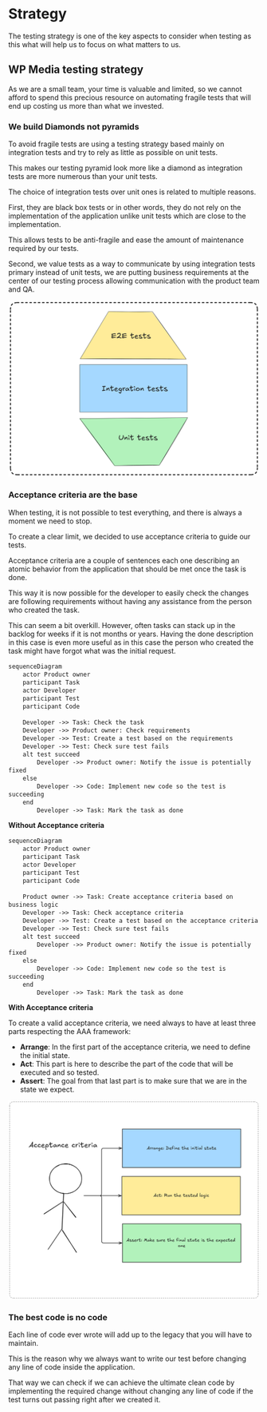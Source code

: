 # Strategy

The testing strategy is one of the key aspects to consider when testing as this what will help us to focus on what matters to us.


## WP Media testing strategy

As we are a small team, your time is valuable and limited, so we cannot afford to spend this precious resource on automating fragile tests that will end up costing us more than what we invested.

### We build Diamonds not pyramids

To avoid fragile tests are using a testing strategy based mainly on integration tests and try to rely as little as possible on unit tests.

This makes our testing pyramid look more like a diamond as integration tests are more numerous than your unit tests.

The choice of integration tests over unit ones is related to multiple reasons.

First, they are black box tests or in other words, they do not rely on the implementation of the application unlike unit tests which are close to the implementation.

This allows tests to be anti-fragile and ease the amount of maintenance required by our tests.

Second, we value tests as a way to communicate by using integration tests primary instead of unit tests, we are putting business requirements at the center of our testing process allowing communication with the product team and QA.

![](./_images/diamont.png)

### Acceptance criteria are the base

When testing, it is not possible to test everything, and there is always a moment we need to stop.

To create a clear limit, we decided to use acceptance criteria to guide our tests.

Acceptance criteria are a couple of sentences each one describing an atomic behavior from the application that should be met once the task is done.

This way it is now possible for the developer to easily check the changes are following requirements without having any assistance from the person who created the task.

This can seem a bit overkill. However, often tasks can stack up in the backlog for weeks if it is not months or years. Having the done description in this case is even more useful as in this case the person who created the task might have forgot what was the initial request.

```mermaid
sequenceDiagram
    actor Product owner
    participant Task
    actor Developer
    participant Test
    participant Code
    
    Developer ->> Task: Check the task
    Developer ->> Product owner: Check requirements
    Developer ->> Test: Create a test based on the requirements
    Developer ->> Test: Check sure test fails
    alt test succeed
        Developer ->> Product owner: Notify the issue is potentially fixed
    else
        Developer ->> Code: Implement new code so the test is succeeding
    end
        Developer ->> Task: Mark the task as done 
```
**Without Acceptance criteria**

```mermaid
sequenceDiagram
    actor Product owner
    participant Task
    actor Developer
    participant Test
    participant Code
    
    Product owner ->> Task: Create acceptance criteria based on business logic
    Developer ->> Task: Check acceptance criteria
    Developer ->> Test: Create a test based on the acceptance criteria
    Developer ->> Test: Check sure test fails
    alt test succeed
        Developer ->> Product owner: Notify the issue is potentially fixed
    else
        Developer ->> Code: Implement new code so the test is succeeding
    end
        Developer ->> Task: Mark the task as done 
```
**With Acceptance criteria**

To create a valid acceptance criteria, we need always to have at least three parts respecting the AAA framework:
- **Arrange**: In the first part of the acceptance criteria, we need to define the initial state.
- **Act**: This part is here to describe the part of the code that will be executed and so tested.
- **Assert**: The goal from that last part is to make sure that we are in the state we expect.

![Acceptance criteria](./_images/AC.png)

### The best code is no code

Each line of code ever wrote will add up to the legacy that you will have to maintain.

This is the reason why we always want to write our test before changing any line of code inside the application.

That way we can check if we can achieve the ultimate clean code by implementing the required change without changing any line of code if the test turns out passing right after we created it.



